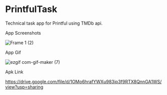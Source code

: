 # PrintfulTask
Technical task app for Printful using TMDb api.

App Screenshots

![Frame 1 (2)](https://user-images.githubusercontent.com/10677178/107162643-0f2c1680-69a5-11eb-8c94-9a40a8612210.png)

App Gif

![ezgif com-gif-maker (7)](https://user-images.githubusercontent.com/10677178/107162990-1fdd8c00-69a7-11eb-968f-70d18e5f4e2f.gif)

Apk Link

https://drive.google.com/file/d/1OMo6hrafYWXu983ip3f9RTX8QnnGA1WS/view?usp=sharing
